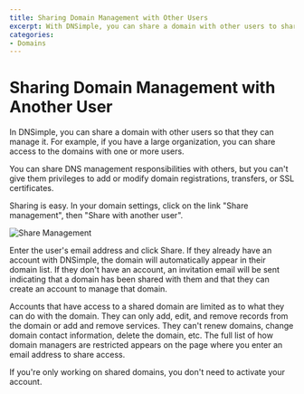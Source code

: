 ```yaml
---
title: Sharing Domain Management with Other Users
excerpt: With DNSimple, you can share a domain with other users to share management.
categories:
- Domains
---
```


# Sharing Domain Management with Another User

In DNSimple, you can share a domain with other users so that they can manage it. For example, if you have a large organization, you can share access to the domains with one or more users.

You can share DNS management responsibilities with others, but you can't give them privileges to add or modify domain registrations, transfers, or SSL certificates.

Sharing is easy. In your domain settings, click on the link "Share management", then "Share with another user".

![Share Management](/files/share-management-card.png)

Enter the user's email address and click Share. If they already have an account with DNSimple, the domain will automatically appear in their domain list. If they don't have an account, an invitation email will be sent indicating that a domain has been shared with them and that they can create an account to manage that domain.

Accounts that have access to a shared domain are limited as to what they can do with the domain. They can only add, edit, and remove records from the domain or add and remove services. They can't renew domains, change domain contact information, delete the domain, etc. The full list of how domain managers are restricted appears on the page where you enter an email address to share access.

If you're only working on shared domains, you don't need to activate your account.
